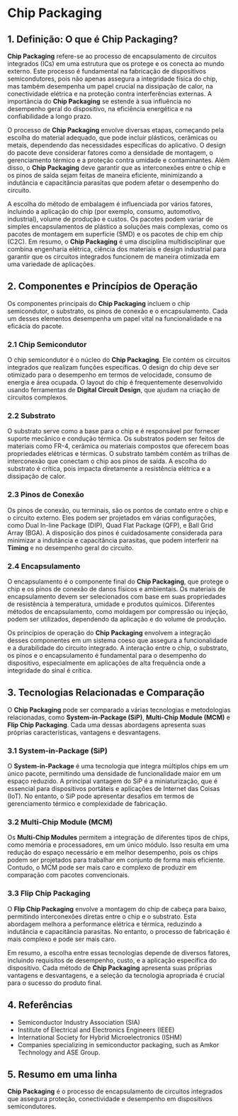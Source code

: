 # Chip Packaging

## 1. Definição: O que é **Chip Packaging**?
**Chip Packaging** refere-se ao processo de encapsulamento de circuitos integrados (ICs) em uma estrutura que os protege e os conecta ao mundo externo. Este processo é fundamental na fabricação de dispositivos semicondutores, pois não apenas assegura a integridade física do chip, mas também desempenha um papel crucial na dissipação de calor, na conectividade elétrica e na proteção contra interferências externas. A importância do **Chip Packaging** se estende à sua influência no desempenho geral do dispositivo, na eficiência energética e na confiabilidade a longo prazo.

O processo de **Chip Packaging** envolve diversas etapas, começando pela escolha do material adequado, que pode incluir plásticos, cerâmicas ou metais, dependendo das necessidades específicas do aplicativo. O design do pacote deve considerar fatores como a densidade de montagem, o gerenciamento térmico e a proteção contra umidade e contaminantes. Além disso, o **Chip Packaging** deve garantir que as interconexões entre o chip e os pinos de saída sejam feitas de maneira eficiente, minimizando a indutância e capacitância parasitas que podem afetar o desempenho do circuito.

A escolha do método de embalagem é influenciada por vários fatores, incluindo a aplicação do chip (por exemplo, consumo, automotivo, industrial), volume de produção e custos. Os pacotes podem variar de simples encapsulamentos de plástico a soluções mais complexas, como os pacotes de montagem em superfície (SMD) e os pacotes de chip em chip (C2C). Em resumo, o **Chip Packaging** é uma disciplina multidisciplinar que combina engenharia elétrica, ciência dos materiais e design industrial para garantir que os circuitos integrados funcionem de maneira otimizada em uma variedade de aplicações.

## 2. Componentes e Princípios de Operação
Os componentes principais do **Chip Packaging** incluem o chip semicondutor, o substrato, os pinos de conexão e o encapsulamento. Cada um desses elementos desempenha um papel vital na funcionalidade e na eficácia do pacote.

### 2.1 Chip Semicondutor
O chip semicondutor é o núcleo do **Chip Packaging**. Ele contém os circuitos integrados que realizam funções específicas. O design do chip deve ser otimizado para o desempenho em termos de velocidade, consumo de energia e área ocupada. O layout do chip é frequentemente desenvolvido usando ferramentas de **Digital Circuit Design**, que ajudam na criação de circuitos complexos.

### 2.2 Substrato
O substrato serve como a base para o chip e é responsável por fornecer suporte mecânico e condução térmica. Os substratos podem ser feitos de materiais como FR-4, cerâmica ou materiais compostos que oferecem boas propriedades elétricas e térmicas. O substrato também contém as trilhas de interconexão que conectam o chip aos pinos de saída. A escolha do substrato é crítica, pois impacta diretamente a resistência elétrica e a dissipação de calor.

### 2.3 Pinos de Conexão
Os pinos de conexão, ou terminais, são os pontos de contato entre o chip e o circuito externo. Eles podem ser projetados em várias configurações, como Dual In-line Package (DIP), Quad Flat Package (QFP), e Ball Grid Array (BGA). A disposição dos pinos é cuidadosamente considerada para minimizar a indutância e capacitância parasitas, que podem interferir na **Timing** e no desempenho geral do circuito.

### 2.4 Encapsulamento
O encapsulamento é o componente final do **Chip Packaging**, que protege o chip e os pinos de conexão de danos físicos e ambientais. Os materiais de encapsulamento devem ser selecionados com base em suas propriedades de resistência à temperatura, umidade e produtos químicos. Diferentes métodos de encapsulamento, como moldagem por compressão ou injeção, podem ser utilizados, dependendo da aplicação e do volume de produção.

Os princípios de operação do **Chip Packaging** envolvem a integração desses componentes em um sistema coeso que assegura a funcionalidade e a durabilidade do circuito integrado. A interação entre o chip, o substrato, os pinos e o encapsulamento é fundamental para o desempenho do dispositivo, especialmente em aplicações de alta frequência onde a integridade do sinal é crítica.

## 3. Tecnologias Relacionadas e Comparação
O **Chip Packaging** pode ser comparado a várias tecnologias e metodologias relacionadas, como **System-in-Package (SiP)**, **Multi-Chip Module (MCM)** e **Flip Chip Packaging**. Cada uma dessas abordagens apresenta suas próprias características, vantagens e desvantagens.

### 3.1 System-in-Package (SiP)
O **System-in-Package** é uma tecnologia que integra múltiplos chips em um único pacote, permitindo uma densidade de funcionalidade maior em um espaço reduzido. A principal vantagem do SiP é a miniaturização, que é essencial para dispositivos portáteis e aplicações de Internet das Coisas (IoT). No entanto, o SiP pode apresentar desafios em termos de gerenciamento térmico e complexidade de fabricação.

### 3.2 Multi-Chip Module (MCM)
Os **Multi-Chip Modules** permitem a integração de diferentes tipos de chips, como memória e processadores, em um único módulo. Isso resulta em uma redução do espaço necessário e em melhor desempenho, pois os chips podem ser projetados para trabalhar em conjunto de forma mais eficiente. Contudo, o MCM pode ser mais caro e complexo de produzir em comparação com pacotes convencionais.

### 3.3 Flip Chip Packaging
O **Flip Chip Packaging** envolve a montagem do chip de cabeça para baixo, permitindo interconexões diretas entre o chip e o substrato. Esta abordagem melhora a performance elétrica e térmica, reduzindo a indutância e capacitância parasitas. No entanto, o processo de fabricação é mais complexo e pode ser mais caro.

Em resumo, a escolha entre essas tecnologias depende de diversos fatores, incluindo requisitos de desempenho, custo, e a aplicação específica do dispositivo. Cada método de **Chip Packaging** apresenta suas próprias vantagens e desvantagens, e a seleção da tecnologia apropriada é crucial para o sucesso do produto final.

## 4. Referências
- Semiconductor Industry Association (SIA)
- Institute of Electrical and Electronics Engineers (IEEE)
- International Society for Hybrid Microelectronics (ISHM)
- Companies specializing in semiconductor packaging, such as Amkor Technology and ASE Group.

## 5. Resumo em uma linha
**Chip Packaging** é o processo de encapsulamento de circuitos integrados que assegura proteção, conectividade e desempenho em dispositivos semicondutores.